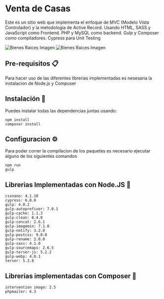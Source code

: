 # Venta de Casas
Este es un sitio web que implementa el enfoque de MVC (Modelo Vista Controlador) y la metodologia de Active Record.
Usando HTML, SASS y JavaScript como Frontend.
PHP y MySQL como backend.
Gulp y Composer como compiladores.
Cypress para Unit Testing

![Bienes Raices Imagen](https://i.imgur.com/uI0WUGL.png)
![Bienes Raices Imagen](https://i.imgur.com/2Zo4CTr.png)

## Pre-requisitos 📋
Para hacer uso de las diferentes librerias implementadas es nesesaria la instalacion de Node.js y Composer

## Instalación 🔧
Puedes instalar todas las dependencias juntas usando:

```
npm install
composer install
```

## Configuracion ⚙️
Para poder correr la compilacion de los paquetes es necesario ejecutar alguno de los siguientes comandos
```
npm run
gulp
```

## Librerias Implementadas con Node.JS 📜
```
cssnano: 4.1.10
cypress: 6.8.0
gulp: 4.0.2
gulp-autoprefixer: 7.0.1
gulp-cache: 1.1.3
gulp-clean: 0.4.0
gulp-concat: 2.6.1
gulp-imagemin: 7.1.0
gulp-notify: 3.2.0
gulp-postcss: 9.0.0
gulp-rename: 2.0.0
gulp-sass: 4.1.0
gulp-sourcemaps: 2.6.5
gulp-terser-js: 5.2.2
gulp-webp: 4.0.1
terser: 5.3.8
```

## Librerias implementadas con Composer 📜
```
intervention image: 2.5
phpmailer: 6.3
```
